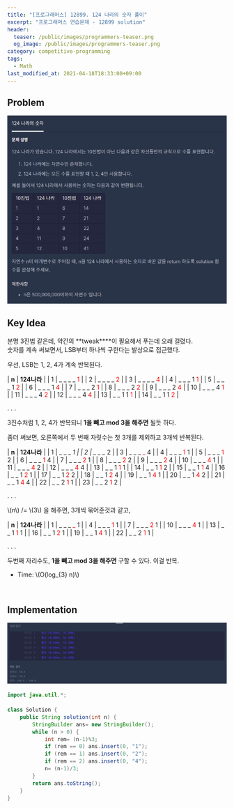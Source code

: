 ```yaml
---
title: "[프로그래머스] 12899. 124 나라의 숫자 풀이"
excerpt: "프로그래머스 연습문제 - 12899 solution"
header:
  teaser: /public/images/programmers-teaser.png
  og_image: /public/images/programmers-teaser.png
category: competitive-programming
tags:
  - Math
last_modified_at: 2021-04-18T18:33:00+09:00
---
```


## Problem
<a href="https://programmers.co.kr/learn/courses/30/lessons/12899">
    <img src="/public/images/programmers-12899.png"/>
</a>

<br/>

## Key Idea
분명 3진법 같은데, 약간의 **tweak****이 필요해서 푸는데 오래 걸렸다.  
숫자를 계속 써보면서, LSB부터 하나씩 구한다는 발상으로 접근했다.  

우선, LSB는 1, 2, 4가 계속 반복된다.  

| **n** | **124나라** |
| 1 | _ _ _ _ <span style="color: red;" >1</span> |
| 2 | _ _ _ _ <span style="color: red;" >2</span> |
| 3 | _ _ _ _ <span style="color: red;" >4</span> |
| 4 | _ _ _ 1 <span style="color: red;" >1</span> |
| 5 | _ _ _ 1 <span style="color: red;" >2</span> |
| 6 | _ _ _ 1 <span style="color: red;" >4</span> |
| 7 | _ _ _ 2 <span style="color: red;" >1</span> |
| 8 | _ _ _ 2 <span style="color: red;" >2</span> |
| 9 | _ _ _ 2 <span style="color: red;" >4</span> |
| 10 | _ _ _ 4 <span style="color: red;" >1</span> |
| 11 | _ _ _ 4 <span style="color: red;" >2</span> |
| 12 | _ _ _ 4 <span style="color: red;" >4</span> |
| 13 | _ _ 1 1 <span style="color: red;" >1</span> |
| 14 | _ _ 1 1 <span style="color: red;" >2</span> |

. . .

3진수처럼 1, 2, 4가 반복되니 **1을 빼고 mod 3을 해주면** 될듯 하다.  

좀더 써보면, 오른쪽에서 두 번째 자릿수는 첫 3개를 제외하고 3개씩 반복된다.  

| **n** | **124나라** |
| 1 | _ _ _ <span style="color: red;" >_</span> 1 |
| 2 | _ _ _ <span style="color: red;" >_</span> 2 |
| 3 | _ _ _ <span style="color: red;" >_</span> 4 |
| 4 | _ _ _ <span style="color: red;" >1</span> 1 |
| 5 | _ _ _ <span style="color: red;" >1</span> 2 |
| 6 | _ _ _ <span style="color: red;" >1</span> 4 |
| 7 | _ _ _ <span style="color: red;" >2</span> 1 |
| 8 | _ _ _ <span style="color: red;" >2</span> 2 |
| 9 | _ _ _ <span style="color: red;" >2</span> 4 |
| 10 | _ _ _ <span style="color: red;" >4</span> 1 |
| 11 | _ _ _ <span style="color: red;" >4</span> 2 |
| 12 | _ _ _ <span style="color: red;" >4</span> 4 |
| 13 | _ _ 1 <span style="color: red;" >1</span> 1 |
| 14 | _ _ 1 <span style="color: red;" >1</span> 2 |
| 15 | _ _ 1 <span style="color: red;" >1</span> 4 |
| 16 | _ _ 1 <span style="color: red;" >2</span> 1 |
| 17 | _ _ 1 <span style="color: red;" >2</span> 2 |
| 18 | _ _ 1 <span style="color: red;" >2</span> 4 |
| 19 | _ _ 1 <span style="color: red;" >4</span> 1 |
| 20 | _ _ 1 <span style="color: red;" >4</span> 2 |
| 21 | _ _ 1 <span style="color: red;" >4</span> 4 |
| 22 | _ _ 2 <span style="color: red;" >1</span> 1 |
| 23 | _ _ 2 <span style="color: red;" >1</span> 2 |

. . .

\\(n\\) /= \\(3\\) 을 해주면, 3개씩 묶어준것과 같고,  

| **n** | **124나라** |
| 1 | _ _ _ <span style="color: red;" >_</span> 1 |
| 4 | _ _ _ <span style="color: red;" >1</span> 1 |
| 7 | _ _ _ <span style="color: red;" >2</span> 1 |
| 10 | _ _ _ <span style="color: red;" >4</span> 1 |
| 13 | _ _ 1 <span style="color: red;" >1</span> 1 |
| 16 | _ _ 1 <span style="color: red;" >2</span> 1 |
| 19 | _ _ 1 <span style="color: red;" >4</span> 1 |
| 22 | _ _ 2 <span style="color: red;" >1</span> 1 |

. . .

두번째 자리수도, **1을 빼고 mod 3을 해주면** 구할 수 있다. 이걸 반복.  

- Time: \\(O(log_{3} n)\\)  

<br/>

## Implementation
<img src="/public/images/programmers-12899-result.png"/>

```java
import java.util.*;

class Solution {
    public String solution(int n) {
        StringBuilder ans= new StringBuilder();
        while (n > 0) {
            int rem= (n-1)%3;
            if (rem == 0) ans.insert(0, "1");
            if (rem == 1) ans.insert(0, "2");
            if (rem == 2) ans.insert(0, "4");
            n= (n-1)/3;
        }
        return ans.toString();
    }
}

```
